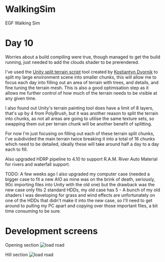 # WalkingSim
EGF Walking Sim


# Day 10
Worries about a build compiling were true, though managed to get the build running, just needed to add the clouds shader to be prerendered.

I've used the [Unity split terrain script](http://kostiantyn-dvornik.blogspot.com/2013/12/unity-split-terrain-script.html) tool created by [Kostiantyn Dvornik](http://kostiantyn-dvornik.blogspot.com) to split my large environment scene into smaller chunks, this will allow me to focus each day into filling out an area of terrain with trees, and details, and fine tuning the terrain mesh. This is also a good optimisation step as it allows me further control of how much of the terrain needs to be visible at any given time. 

I also found out Unity's terrain painting tool does have a limit of 8 layers, that's up by 4 from PolyBrush, but it was another reason to split the terrain into chunks, as not all areas are going to utilise the same texture sets, so swapping them out per terrain chunk will be another benefit of splitting.

For now I'm just focusing on filling out each of these terrain split chunks, I've subdivided the main terrain twice breaking it into a total of 16 chunks which need to be detailed, ideally these will take around half a day to a day each to fill.

Also upgraded HDRP pipeline to 4.10 to support R.A.M. River Auto Material for rivers and waterfall support.

TODO:
A few weeks ago I also upgraded my computer case (needed a bigger case to fit a new AIO as mine was on the brink of death, seriously, 90c importing files into Unity with the old one) but the drawback was the new case only fits  2 standard HDDs, my old case has 5 - A bunch of my old shaders I was developing for grass and wind effects are unfortunately on one of the HDDs that didn't make it into the new case, so I'll need to get around to pulling my PC apart and copying over those important files, a bit time consuming to be sure.

# Development screens

Opening section
![load road](https://i.imgur.com/MGi8Hed.png)

Hill section
![load road](https://i.imgur.com/AqzTd9s.png)



